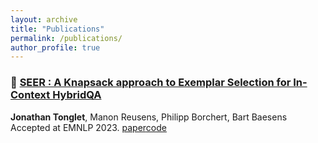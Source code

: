```yaml
---
layout: archive
title: "Publications"
permalink: /publications/
author_profile: true
---
```



### 🔮 [SEER : A Knapsack approach to Exemplar Selection for In-Context HybridQA](https://arxiv.org/abs/2310.06675v1)
**Jonathan Tonglet**, Manon Reusens, Philipp Borchert, Bart Baesens
Accepted at EMNLP 2023. [paper](https://arxiv.org/abs/2310.06675v1)[code](https://github.com/jtonglet/SEER)
